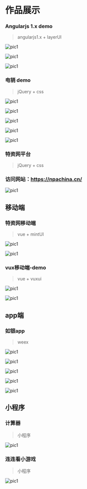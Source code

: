 # 作品展示

### Angularjs 1.x demo
> angularjs1.x + layerUI


![pic1](https://github.com/lovlin1990/showProject/blob/master/angular%2BlayerUI/zx-demo.jpg)

![pic1](https://github.com/lovlin1990/showProject/blob/master/angular%2BlayerUI/zx-dw.png)

![pic1](https://github.com/lovlin1990/showProject/blob/master/angular%2BlayerUI/zx-hd.png)


### 电销 demo
> jQuery + css


![pic1](https://github.com/lovlin1990/showProject/blob/master/jQuery%2Bcss3/dx-1.png)

![pic1](https://github.com/lovlin1990/showProject/blob/master/jQuery%2Bcss3/dx-2.png)

![pic1](https://github.com/lovlin1990/showProject/blob/master/jQuery%2Bcss3/dx-3.png)

![pic1](https://github.com/lovlin1990/showProject/blob/master/jQuery%2Bcss3/dx-4.png)

![pic1](https://github.com/lovlin1990/showProject/blob/master/jQuery%2Bcss3/dx-chart.png)


### 特资网平台
> jQuery + css
### 访问网站：https://npachina.cn/

![pic1](https://github.com/lovlin1990/showProject/blob/master/jQuery%2Bcss/tzw-index.png)



## 移动端

### 特资网移动端
> vue + mintUI

![pic1](https://github.com/lovlin1990/showProject/blob/master/vue%2BmintUI/wx-1.jpg)

![pic1](https://github.com/lovlin1990/showProject/blob/master/vue%2BmintUI/wx-2.jpg)



### vux移动端-demo
> vue + vuxui

![pic1](https://github.com/lovlin1990/showProject/blob/master/vue%2Bvuxui/vux1.jpg)

![pic1](https://github.com/lovlin1990/showProject/blob/master/vue%2Bvuxui/vux2.jpg)


## app端

### 如银app
> weex

![pic1](https://github.com/lovlin1990/showProject/blob/master/weex/weex-1.png)

![pic1](https://github.com/lovlin1990/showProject/blob/master/weex/weex-flight.jpg)

![pic1](https://github.com/lovlin1990/showProject/blob/master/weex/weex-hotel1.jpg)

![pic1](https://github.com/lovlin1990/showProject/blob/master/weex/weex-hotel2.jpg)

![pic1](https://github.com/lovlin1990/showProject/blob/master/weex/weex-hotel3.jpg)




## 小程序

### 计算器
> 小程序

![pic1](https://github.com/lovlin1990/showProject/blob/master/xcx/xcx-j.jpg)


### 连连看小游戏
> 小程序

![pic1](https://github.com/lovlin1990/showProject/blob/master/xcx/xcx-x.jpg)

